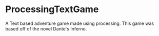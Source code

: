 # ProcessingTextGame
A Text based adventure game made using processing.
This game was based off of the novel Dante's Inferno. 
